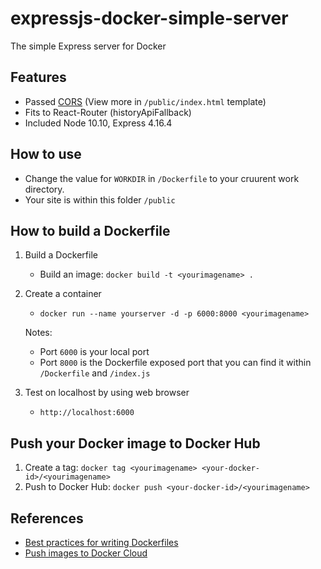 # expressjs-docker-simple-server
The simple Express server for Docker

## Features
* Passed [CORS](https://developer.mozilla.org/en-US/docs/Web/HTTP/CORS) (View more in `/public/index.html` template)
* Fits to React-Router (historyApiFallback)
* Included Node 10.10, Express 4.16.4

## How to use
* Change the value for `WORKDIR` in `/Dockerfile` to your cruurent work directory.
* Your site is within this folder `/public`

## How to build a Dockerfile
1. Build a Dockerfile
    * Build an image: `docker build -t <yourimagename> .`

2. Create a container
    * `docker run --name yourserver -d -p 6000:8000 <yourimagename>`

    Notes:
    * Port `6000` is your local port
    * Port `8000` is the Dockerfile exposed port that you can find it within `/Dockerfile` and `/index.js`

3. Test on localhost by using web browser
    * `http://localhost:6000`

## Push your Docker image to Docker Hub
1. Create a tag: `docker tag <yourimagename> <your-docker-id>/<yourimagename>`
2. Push to Docker Hub: `docker push <your-docker-id>/<yourimagename>`

## References
* [Best practices for writing Dockerfiles](https://docs.docker.com/develop/develop-images/dockerfile_best-practices/)
* [Push images to Docker Cloud](https://docs.docker.com/docker-cloud/builds/push-images/)